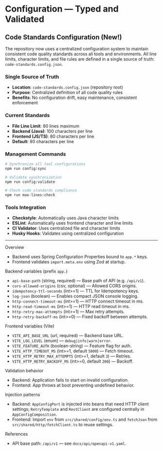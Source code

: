 <!--
File: configuration.md
Purpose: Documents typed configuration for frontend and backend, including
the centralized code standards configuration system that ensures single
source of truth for validation rules, character limits, and line limits.
All Rights Reserved. Arodi Emmanuel
-->

# Configuration — Typed and Validated

## Code Standards Configuration (New!)

The repository now uses a centralized configuration system to maintain
consistent code quality standards across all tools and environments. All line
limits, character limits, and file rules are defined in a single source of
truth: `code-standards.config.json`.

### Single Source of Truth

- **Location**: `code-standards.config.json` (repository root)
- **Purpose**: Centralized definition of all code quality rules
- **Benefits**: No configuration drift, easy maintenance, consistent enforcement

### Current Standards

- **File Line Limit**: 80 lines maximum
- **Backend (Java)**: 100 characters per line
- **Frontend (JS/TS)**: 80 characters per line
- **Default**: 80 characters per line

### Management Commands

```bash
# Synchronize all tool configurations
npm run config:sync

# Validate synchronization
npm run config:validate

# Check code standards compliance
npm run max-lines:check
```

### Tools Integration

- **Checkstyle**: Automatically uses Java character limits
- **ESLint**: Automatically uses frontend character and line limits
- **CI Validator**: Uses centralized file and character limits
- **Husky Hooks**: Validates using centralized configuration

---

Overview

- Backend uses Spring Configuration Properties bound to `app.*` keys.
- Frontend validates `import.meta.env` using Zod at startup.

Backend variables (prefix `app.`)

- `api-base-path` (string, required) — Base path of API (e.g. `/api/v1`).
- `cors-allowed-origins` (csv, optional) — Allowed CORS origins.
- `idempotency-ttl-seconds` (int>=1) — TTL for Idempotency keys.
- `log-json` (boolean) — Enables compact JSON console logging.
- `http-connect-timeout-ms` (int>=1) — HTTP connect timeout in ms.
- `http-read-timeout-ms` (int>=1) — HTTP read timeout in ms.
- `http-retry-max-attempts` (int>=1) — Max retry attempts.
- `http-retry-backoff-ms` (int>=0) — Fixed backoff between attempts.

Frontend variables (Vite)

- `VITE_API_BASE_URL` (url, required) — Backend base URL.
- `VITE_LOG_LEVEL` (enum) — `debug|info|warn|error`.
- `VITE_FEATURE_AUTH` (boolean-string) — Feature flag for auth.
- `VITE_HTTP_TIMEOUT_MS` (int>=1, default `5000`) — Fetch timeout.
- `VITE_HTTP_RETRY_MAX_ATTEMPTS` (int>=1, default `3`) — Retries.
- `VITE_HTTP_RETRY_BACKOFF_MS` (int>=0, default `200`) — Backoff.

Validation behavior

- Backend: Application fails to start on invalid configuration.
- Frontend: App throws at boot preventing undefined behavior.

Injection patterns

- Backend: `AppConfigPort` is injected into beans that need HTTP client
  settings; `RetryTemplate` and `RestClient` are configured centrally in
  `AppConfigComposition`.
- Frontend: Import `env` from `src/shared/config/env.ts` and `fetchJson` from
  `src/shared/http/fetchClient.ts` to reuse settings.

References

- API base path: `/api/v1` — see `docs/api/openapi-v1.yaml`.
